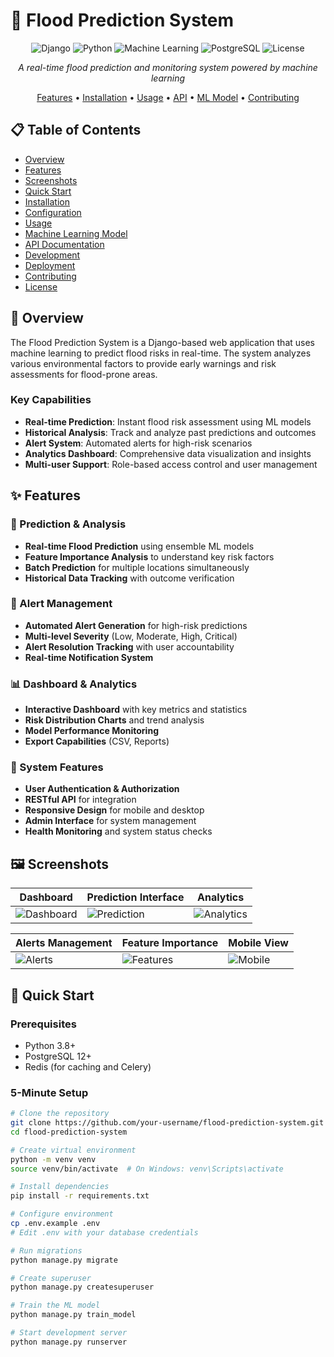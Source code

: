# 🌊 Flood Prediction System

<div align="center">

![Django](https://img.shields.io/badge/Django-5.0-green?style=for-the-badge&logo=django)
![Python](https://img.shields.io/badge/Python-3.8%2B-blue?style=for-the-badge&logo=python)
![Machine Learning](https://img.shields.io/badge/ML-Random%20Forest-orange?style=for-the-badge&logo=scikit-learn)
![PostgreSQL](https://img.shields.io/badge/PostgreSQL-15-blue?style=for-the-badge&logo=postgresql)
![License](https://img.shields.io/badge/License-MIT-yellow?style=for-the-badge)

*A real-time flood prediction and monitoring system powered by machine learning*

[Features](#-features) • [Installation](#-installation) • [Usage](#-usage) • [API](#-api) • [ML Model](#-machine-learning-model) • [Contributing](#-contributing)

</div>

## 📋 Table of Contents

- [Overview](#-overview)
- [Features](#-features)
- [Screenshots](#-screenshots)
- [Quick Start](#-quick-start)
- [Installation](#-installation)
- [Configuration](#-configuration)
- [Usage](#-usage)
- [Machine Learning Model](#-machine-learning-model)
- [API Documentation](#-api-documentation)
- [Development](#-development)
- [Deployment](#-deployment)
- [Contributing](#-contributing)
- [License](#-license)

## 🎯 Overview

The Flood Prediction System is a Django-based web application that uses machine learning to predict flood risks in real-time. The system analyzes various environmental factors to provide early warnings and risk assessments for flood-prone areas.

### Key Capabilities

- **Real-time Prediction**: Instant flood risk assessment using ML models
- **Historical Analysis**: Track and analyze past predictions and outcomes
- **Alert System**: Automated alerts for high-risk scenarios
- **Analytics Dashboard**: Comprehensive data visualization and insights
- **Multi-user Support**: Role-based access control and user management

## ✨ Features

### 🔮 Prediction & Analysis
- **Real-time Flood Prediction** using ensemble ML models
- **Feature Importance Analysis** to understand key risk factors
- **Batch Prediction** for multiple locations simultaneously
- **Historical Data Tracking** with outcome verification

### 🚨 Alert Management
- **Automated Alert Generation** for high-risk predictions
- **Multi-level Severity** (Low, Moderate, High, Critical)
- **Alert Resolution Tracking** with user accountability
- **Real-time Notification System**

### 📊 Dashboard & Analytics
- **Interactive Dashboard** with key metrics and statistics
- **Risk Distribution Charts** and trend analysis
- **Model Performance Monitoring**
- **Export Capabilities** (CSV, Reports)

### 🔧 System Features
- **User Authentication & Authorization**
- **RESTful API** for integration
- **Responsive Design** for mobile and desktop
- **Admin Interface** for system management
- **Health Monitoring** and system status checks

## 🖼️ Screenshots

| Dashboard | Prediction Interface | Analytics |
|-----------|---------------------|-----------|
| ![Dashboard](https://via.placeholder.com/400x250/4F46E5/FFFFFF?text=Dashboard+View) | ![Prediction](https://via.placeholder.com/400x250/10B981/FFFFFF?text=Prediction+Form) | ![Analytics](https://via.placeholder.com/400x250/F59E0B/FFFFFF?text=Analytics+View) |

| Alerts Management | Feature Importance | Mobile View |
|-------------------|-------------------|-------------|
| ![Alerts](https://via.placeholder.com/400x250/DC2626/FFFFFF?text=Alerts+Dashboard) | ![Features](https://via.placeholder.com/400x250/7C3AED/FFFFFF?text=Feature+Analysis) | ![Mobile](https://via.placeholder.com/400x250/475569/FFFFFF?text=Mobile+Responsive) |

## 🚀 Quick Start

### Prerequisites
- Python 3.8+
- PostgreSQL 12+
- Redis (for caching and Celery)

### 5-Minute Setup

```bash
# Clone the repository
git clone https://github.com/your-username/flood-prediction-system.git
cd flood-prediction-system

# Create virtual environment
python -m venv venv
source venv/bin/activate  # On Windows: venv\Scripts\activate

# Install dependencies
pip install -r requirements.txt

# Configure environment
cp .env.example .env
# Edit .env with your database credentials

# Run migrations
python manage.py migrate

# Create superuser
python manage.py createsuperuser

# Train the ML model
python manage.py train_model

# Start development server
python manage.py runserver
